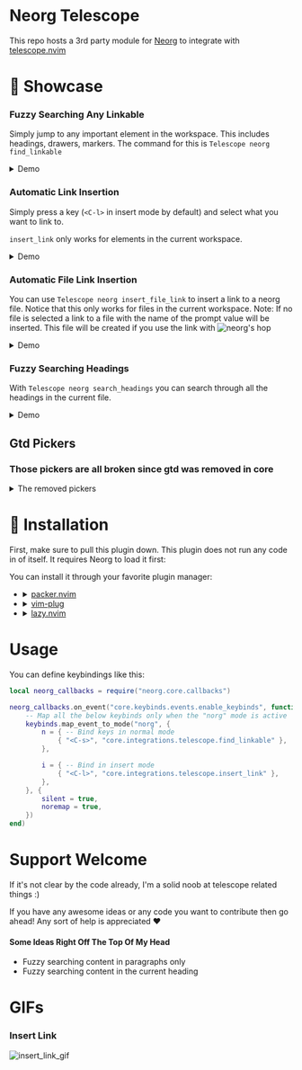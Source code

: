 # Neorg Telescope

This repo hosts a 3rd party module for [Neorg](https://github.com/nvim-neorg/neorg) to integrate with [telescope.nvim](https://github.com/nvim-telescope/telescope.nvim)
# 🌟 Showcase
### Fuzzy Searching Any Linkable
Simply jump to any important element in the workspace. This includes headings, drawers, markers.
The command for this is `Telescope neorg find_linkable`

<details>
<summary>Demo</summary>
<img alt="find_linkable" src="https://user-images.githubusercontent.com/81827001/153651560-ed0849ec-87c1-4932-81e4-f0188ba8b676.png">
</details>

### Automatic Link Insertion
Simply press a key (`<C-l>` in insert mode by default) and select what you want to link to.

`insert_link` only works for elements in the current workspace.

<details>
<summary>Demo</summary>
<img alt="insert_link" src="https://user-images.githubusercontent.com/81827001/153646764-650e3c7a-caa8-43e1-aae6-47a3a3290969.png">
</details>

### Automatic File Link Insertion
You can use `Telescope neorg insert_file_link` to insert a link to a neorg file.
Notice that this only works for files in the current workspace.
Note: If no file is selected a link to a file with the name of the prompt value
will be inserted. This file will be created if you use the link with 
<img alt="neorg's hop" src="https://github.com/nvim-neorg/neorg/wiki/Esupports-Hop"/>

<details>
<summary>Demo</summary>
<img alt="insert_file_link" src="https://user-images.githubusercontent.com/81827001/153646847-c43aa368-b5b5-44ac-ba00-b3d98454650d.png">
</details>

### Fuzzy Searching Headings
With `Telescope neorg search_headings` you can search through all the headings in the current file.

<details>
<summary>Demo</summary>
<img alt="search_headings" src="https://user-images.githubusercontent.com/81827001/153647155-80f5579f-acc9-489e-9e05-acf31a646bba.png">
</details>

## Gtd Pickers
### Those pickers are all broken since gtd was removed in core
<details>
<summary>The removed pickers</summary>

### Find Project Tasks
Use `Telescope neorg find_project_tasks` to pick a project and then the tasks inside it.
You can then jump to those tasks.
If you select and empty project (colored gray) then you'll jump to the project.

<video alt="find_project_tasks" src="https://user-images.githubusercontent.com/81827001/158395250-b4de0f8b-c693-4f55-ae6e-c66f6055f741.mov"></video>

### Find Context Tasks
With `Telescope neorg find_context_tasks` you pick a context and then tasks.
<video alt="find_context_tasks" src="https://user-images.githubusercontent.com/81827001/158401579-ef8e7d9a-2d84-4e05-8f7d-d1f3815a67ee.mov"></video>

### Find AOF Tasks
You can use `Telescope neorg find_aof_tasks` to pick an aof and then search through the tasks of it.
<video alt="find_aof_tasks" src="https://user-images.githubusercontent.com/81827001/158401242-5d61c18a-ab77-4942-ad31-0e6dede410df.mov"></video>

### Find AOF Project Tasks
When you use `Telescope neorg find_aof_project_tasks` you can pick an area of focus, then a project inside it and last but not least you can search for tasks inside the project.
<video alt="find_aof_project_tasks" src="https://user-images.githubusercontent.com/81827001/158401841-9ca3a311-bac1-4733-9a6e-6125003d8a38.mov"></video>
</details>

# 🔧 Installation
First, make sure to pull this plugin down. This plugin does not run any code in of itself. It requires Neorg
to load it first:

You can install it through your favorite plugin manager:

- 
  <details>
  <summary><a href="https://github.com/wbthomason/packer.nvim">packer.nvim</a></summary>

  ```lua
  use {
      "nvim-neorg/neorg",
      config = function()
          require('neorg').setup {
              load = {
                  ["core.defaults"] = {},
                  ...
                  ["core.integrations.telescope"] = {}
              },
          }
      end,
      requires = { "nvim-lua/plenary.nvim", "nvim-neorg/neorg-telescope" },
  }
  ```

- <details>
  <summary><a href="https://github.com/junegunn/vim-plug">vim-plug</a></summary>

  ```vim
  Plug 'nvim-neorg/neorg' | Plug 'nvim-lua/plenary.nvim' | Plug 'nvim-neorg/neorg-telescope'
  ```

  You can then put this initial configuration in your `init.vim` file:

  ```vim
  lua << EOF
  require('neorg').setup {
    load = {
        ["core.defaults"] = {},
        ...
        ["core.integrations.telescope"] = {}
    },
  }
  EOF
  ```

  </details>
- <details>
  <summary><a href="https://github.com/folke/lazy.nvim">lazy.nvim</a></summary>

  ```lua
  require("lazy").setup({
      {
          "nvim-neorg/neorg",
          opts = {
              load = {
                  ["core.defaults"] = {},
                  ...
                  ["core.integrations.telescope"] = {},
              },
          },
          dependencies = { { "nvim-lua/plenary.nvim" }, { "nvim-neorg/neorg-telescope" } },
      }
  })
  ```

  </details>

# Usage
You can define keybindings like this:

```lua
local neorg_callbacks = require("neorg.core.callbacks")

neorg_callbacks.on_event("core.keybinds.events.enable_keybinds", function(_, keybinds)
    -- Map all the below keybinds only when the "norg" mode is active
    keybinds.map_event_to_mode("norg", {
        n = { -- Bind keys in normal mode
            { "<C-s>", "core.integrations.telescope.find_linkable" },
        },

        i = { -- Bind in insert mode
            { "<C-l>", "core.integrations.telescope.insert_link" },
        },
    }, {
        silent = true,
        noremap = true,
    })
end)
```

# Support Welcome
If it's not clear by the code already, I'm a solid noob at telescope related things :)

If you have any awesome ideas or any code you want to contribute then go ahead!
Any sort of help is appreciated :heart:

#### Some Ideas Right Off The Top Of My Head
- Fuzzy searching content in paragraphs only
- Fuzzy searching content in the current heading

# GIFs
### Insert Link
![insert_link_gif](https://user-images.githubusercontent.com/81827001/153654205-250d4dcc-014a-46ac-a68d-df7d0432ce58.gif)
